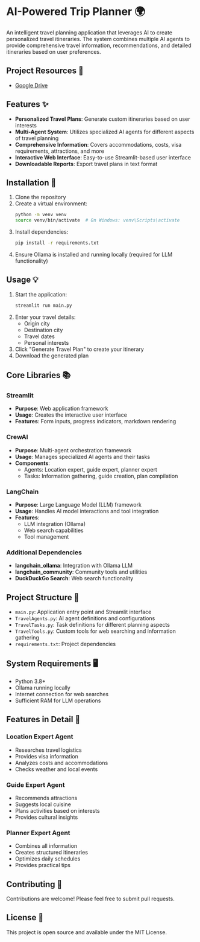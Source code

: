 # AI-Powered Trip Planner 🌍

An intelligent travel planning application that leverages AI to create personalized travel itineraries. The system combines multiple AI agents to provide comprehensive travel information, recommendations, and detailed itineraries based on user preferences.

## Project Resources 📁

- [Google Drive](https://drive.google.com/drive/u/5/folders/1YNQMqTiZr8UxolAbB_YtSxr3-ywAWzbQ)

## Features ✨

- **Personalized Travel Plans**: Generate custom itineraries based on user interests
- **Multi-Agent System**: Utilizes specialized AI agents for different aspects of travel planning
- **Comprehensive Information**: Covers accommodations, costs, visa requirements, attractions, and more
- **Interactive Web Interface**: Easy-to-use Streamlit-based user interface
- **Downloadable Reports**: Export travel plans in text format

## Installation 🚀

1. Clone the repository
2. Create a virtual environment:
   ```bash
   python -m venv venv
   source venv/bin/activate  # On Windows: venv\Scripts\activate
   ```
3. Install dependencies:
   ```bash
   pip install -r requirements.txt
   ```
4. Ensure Ollama is installed and running locally (required for LLM functionality)

## Usage 💡

1. Start the application:
   ```bash
   streamlit run main.py
   ```
2. Enter your travel details:
   - Origin city
   - Destination city
   - Travel dates
   - Personal interests
3. Click "Generate Travel Plan" to create your itinerary
4. Download the generated plan

## Core Libraries 📚

### Streamlit
- **Purpose**: Web application framework
- **Usage**: Creates the interactive user interface
- **Features**: Form inputs, progress indicators, markdown rendering

### CrewAI
- **Purpose**: Multi-agent orchestration framework
- **Usage**: Manages specialized AI agents and their tasks
- **Components**:
  - Agents: Location expert, guide expert, planner expert
  - Tasks: Information gathering, guide creation, plan compilation

### LangChain
- **Purpose**: Large Language Model (LLM) framework
- **Usage**: Handles AI model interactions and tool integration
- **Features**:
  - LLM integration (Ollama)
  - Web search capabilities
  - Tool management

### Additional Dependencies
- **langchain_ollama**: Integration with Ollama LLM
- **langchain_community**: Community tools and utilities
- **DuckDuckGo Search**: Web search functionality

## Project Structure 📁

- `main.py`: Application entry point and Streamlit interface
- `TravelAgents.py`: AI agent definitions and configurations
- `TravelTasks.py`: Task definitions for different planning aspects
- `TravelTools.py`: Custom tools for web searching and information gathering
- `requirements.txt`: Project dependencies

## System Requirements 🖥️

- Python 3.8+
- Ollama running locally
- Internet connection for web searches
- Sufficient RAM for LLM operations

## Features in Detail 🎯

### Location Expert Agent
- Researches travel logistics
- Provides visa information
- Analyzes costs and accommodations
- Checks weather and local events

### Guide Expert Agent
- Recommends attractions
- Suggests local cuisine
- Plans activities based on interests
- Provides cultural insights

### Planner Expert Agent
- Combines all information
- Creates structured itineraries
- Optimizes daily schedules
- Provides practical tips

## Contributing 🤝

Contributions are welcome! Please feel free to submit pull requests.

## License 📄

This project is open source and available under the MIT License.
